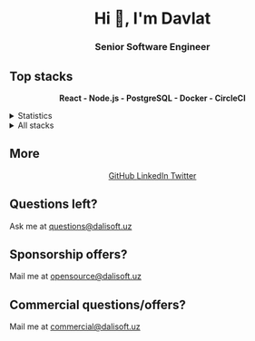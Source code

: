 <h1 align="center">Hi 👋, I'm Davlat</h1>
<h3 align="center">Senior Software Engineer</h3>

## Top stacks

<p align='center'>
<b>React - Node.js - PostgreSQL - Docker - CircleCI</b>
</p>

<details>
  <summary>Statistics</summary>
  
[![Davlatjon's GitHub stats](https://github-readme-stats.vercel.app/api?username=dalisoft)](https://github.com/anuraghazra/github-readme-stats)
  
</details>

<details>
<summary>All stacks</summary>

| Stack          | Name                        | Experience |
| -------------- | --------------------------- | ---------- |
| Full-stack     | JavaScript                  | 8+ years   |
| Full-stack     | TypeScript                  | 4+ years   |
| Frontend       | HTML / CSS / Flexbox        | 5+ years   |
| Frontend       | SVG / SVG Animation         | 3+ years   |
| Frontend       | React (+ Router, Hooks)     | 4+ years   |
| Frontend       | React SSG                   | ~6 month   |
| Frontend       | jQuery                      | 2+ years   |
| Frontend       | Vue / Svelte                | ~3 month   |
| Backend        | Python / aiohttp            | ~6 month   |
| Backend        | Node.js                     | 5+ years   |
| Backend        | Node.js Caching & Stream    | 4+ years   |
| Backend        | REST/CRUD API               | 4+ years   |
| Backend        | Serverless API              | 1+ years   |
| Backend        | GraphQL / OpenAPI (Swagger) | 3+ years   |
| Bundler        | Rollup / Webpack            | 4+ years   |
| Testing        | Jest, Ava                   | 3+ years   |
| Visual Testing | Browserstack                | 3+ years   |
| Database       | MySQL / Postgres (via ORM)  | 3+ years   |
| Database       | DynamoDB / Redis            | 1+ years   |
| Database       | MongoDB                     | ~2 month   |
| DevOps         | Linux / SSH / Bash          | 3+ years   |
| DevOps         | Travis CI                   | 3+ years   |
| DevOps         | Circle CI                   | 3+ years   |
| DevOps         | Docker                      | 4+ years   |
| DevOps         | Ansible                     | 1+ year    |
| AI             | Tensorflow / Keras          | ~6 month   |

</details>

## More

<p align="center">
          <a href="https://github.com/dalisoft" target="_blank" alt="GitHub">
            GitHub
          </a>
          <a href="https://linkedin.com/in/dalisoft" target="_blank" alt="LinkedIn">
            LinkedIn
          </a>
          <a href="https://twitter.com/dalisoft" target="_blank" alt="Twitter">
            Twitter
          </a>
</p>

## Questions left?

Ask me at questions@dalisoft.uz

## Sponsorship offers?

Mail me at opensource@dalisoft.uz

## Commercial questions/offers?

Mail me at commercial@dalisoft.uz

